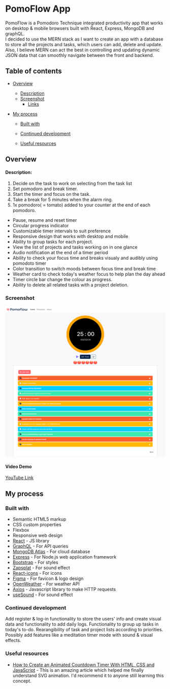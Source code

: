 # PomoFlow App

PomoFlow is a Pomodoro Technique integrated productivity app that works on desktop & mobile browsers built with React, Express, MongoDB and graphQL.<br/>
I decided to use the MERN stack as I want to create an app with a database to store all the projects and tasks, which users can add, delete and update.<br/>
Also, I believe MERN can act the best in controlling and updating dynamic JSON data that can smoothly navigate between the front and backend.

## Table of contents

- [Overview](#overview)
  - [Description](#description)
  - [Screenshot](#screenshot)
    - [Links](#video-demo)
- [My process](#my-process)

  - [Built with](#built-with)

  - [Continued development](#continued-development)
  - [Useful resources](#useful-resources)

## Overview

#### Description:

1. Decide on the task to work on selecting from the task list
2. Set pomodoro and break timer.
3. Start the timer and focus on the task.
4. Take a break for 5 minutes when the alarm ring.
5. 1x pomodoro( = tomato) added to your counter at the end of each pomodoro.

- Pause, resume and reset timer
- Circular progress indicator
- Customizable timer intervals to suit preference
- Responsive design that works with desktop and mobile
- Ability to group tasks for each project.
- View the list of projects and tasks working on in one glance
- Audio notification at the end of a timer period
- Ability to check your focus time and breaks visualy and audibly using pomodoto timer
- Color transition to switch moods between focus time and break time
- Weather card to check today's weather focus to help plan the day ahead
- Timer circle bar change the colour as progress.
- Ability to delete all related tasks with a project deletion.

### Screenshot

![](/client/src/assets/images/screenshot.png)

#### Video Demo

[YouTube Link](https://youtu.be/KnNdU1fb0tw)

## My process

### Built with

- Semantic HTML5 markup
- CSS custom properties
- Flexbox
- Responsive web design
- [React](https://reactjs.org/) - JS library
- [GraphQL](https://graphql.org/) - For API queries
- [MongoDB Atlas](https://www.mongodb.com/atlas) - For cloud database
- [Express](https://expressjs.com/) - For Node.js web application framework
- [Bootstrap](https://getbootstrap.com/) - For styles
- [Zapsplat](https://www.zapsplat.com/) - For sound effect
- [React-icons](react-icons/) - For icons
- [Figma](https://www.figma.com/) - For favicon & logo design
- [OpenWeather](https://openweathermap.org/) - For weather API
- [Axios](https://axios-http.com/) - Javascript library to make HTTP requests
- [useSound](https://www.npmjs.com/package/use-sound) - For sound effect

### Continued development

Add register & log-in functionality to store the users' info and create visual data and functionality to add daily logs.
Functionality to group up tasks in today's to-do.
Rearangibility of task and project lists according to priorities.
Possibly add features like a meditation timer mode with sound & visual effects.

### Useful resources

- [How to Create an Animated Countdown Timer With HTML, CSS and JavaScript](https://css-tricks.com/how-to-create-an-animated-countdown-timer-with-html-css-and-javascript/#top-of-site) - This is an amazing article which helped me finally understand SVG animation. I'd recommend it to anyone still learning this concept.
